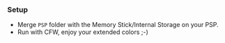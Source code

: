 ### Setup

- Merge `PSP` folder with the Memory Stick/Internal Storage on your PSP.
- Run with CFW, enjoy your extended colors ;-)
